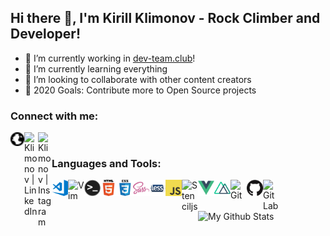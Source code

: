 ## Hi there 👋, I'm Kirill Klimonov - Rock Climber and Developer!
- 🔭 I’m currently working in [dev-team.club][devteamwebsite]!
- 🌱 I’m currently learning everything
- 👯 I’m looking to collaborate with other content creators
- 🥅 2020 Goals: Contribute more to Open Source projects

### Connect with me:

[<img align="left" alt="Klimonov" width="22px" src="https://raw.githubusercontent.com/iconic/open-iconic/master/svg/globe.svg" />][website]
[<img align="left" alt="Klimonov | LinkedIn" width="22px" src="https://cdn.jsdelivr.net/npm/simple-icons@v3/icons/linkedin.svg" />][linkedin]
[<img align="left" alt="Klimonov | Instagram" width="22px" src="https://cdn.jsdelivr.net/npm/simple-icons@v3/icons/instagram.svg" />][instagram]

<br />

### Languages and Tools:

<img align="left" alt="Visual Studio Code" width="26px" src="https://raw.githubusercontent.com/github/explore/80688e429a7d4ef2fca1e82350fe8e3517d3494d/topics/visual-studio-code/visual-studio-code.png" />
<img align="left" alt="Vim" width="26px" src="https://upload.wikimedia.org/wikipedia/commons/thumb/9/9f/Vimlogo.svg/80px-Vimlogo.svg.png" />
<img align="left" alt="Terminal" width="26px" src="https://raw.githubusercontent.com/github/explore/80688e429a7d4ef2fca1e82350fe8e3517d3494d/topics/terminal/terminal.png" />
<img align="left" alt="HTML5" width="26px" src="https://raw.githubusercontent.com/github/explore/80688e429a7d4ef2fca1e82350fe8e3517d3494d/topics/html/html.png" />
<img align="left" alt="CSS3" width="26px" src="https://raw.githubusercontent.com/github/explore/80688e429a7d4ef2fca1e82350fe8e3517d3494d/topics/css/css.png" />
<img align="left" alt="Sass" width="26px" src="https://raw.githubusercontent.com/github/explore/80688e429a7d4ef2fca1e82350fe8e3517d3494d/topics/sass/sass.png" />
<img align="left" alt="Less" width="26px" src="https://raw.githubusercontent.com/github/explore/80688e429a7d4ef2fca1e82350fe8e3517d3494d/topics/less/less.png" />
<img align="left" alt="JavaScript" width="26px" src="https://raw.githubusercontent.com/github/explore/80688e429a7d4ef2fca1e82350fe8e3517d3494d/topics/javascript/javascript.png" />
<img align="left" alt="Stenciljs" width="26px" src="https://pbs.twimg.com/profile_images/1135534552137510914/5ZzvOFFp_bigger.png" />
<img align="left" alt="Vue" width="26px" src="https://raw.githubusercontent.com/github/explore/80688e429a7d4ef2fca1e82350fe8e3517d3494d/topics/vue/vue.png" />
<img align="left" alt="Nuxt" width="26px" src="https://raw.githubusercontent.com/github/explore/e94815998e4e0713912fed477a1f346ec04c3da2/topics/nuxt/nuxt.png" />
<img align="left" alt="Git" width="26px" src="https://git-scm.com/images/logos/logomark-orange.png" />
<img align="left" alt="GitHub" width="26px" src="https://raw.githubusercontent.com/github/explore/78df643247d429f6cc873026c0622819ad797942/topics/github/github.png" />
<img align="left" alt="GitLab" width="26px" src="https://cdn.iconscout.com/icon/free/png-64/gitlab-282507.png" />
<br />
<br />


<img align="left" alt="My Github Stats" src="https://github-readme-stats.vercel.app/api?username=Klimonov&show_icons=true&hide_border=true&hide=stars&count_private=false&include_all_commits=true" />

[devteamwebsite]: https://dev-team.club/
[website]: http://klimonov.github.io/
[instagram]: https://www.instagram.com/kklimonov/
[linkedin]: https://www.linkedin.com/in/klimonov/

